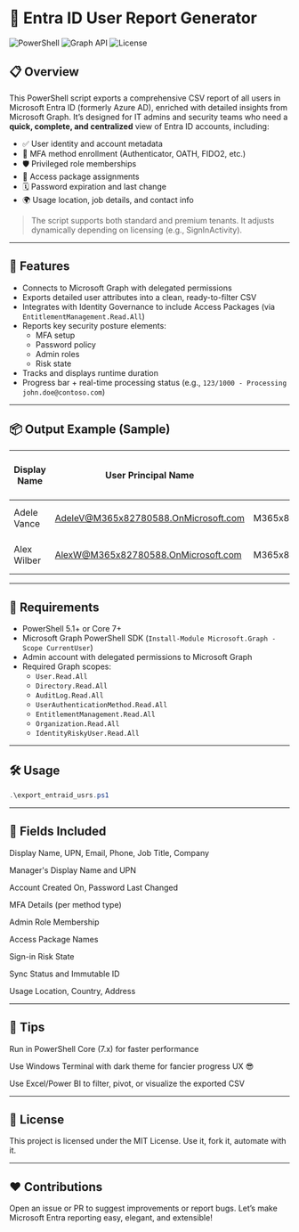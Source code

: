 # 🔎 Entra ID User Report Generator

![PowerShell](https://img.shields.io/badge/PowerShell-5.1+-blue?logo=powershell)
![Graph API](https://img.shields.io/badge/Microsoft%20Graph-API-green?logo=microsoft)
![License](https://img.shields.io/badge/license-MIT-lightgrey)

## 📋 Overview

This PowerShell script exports a comprehensive CSV report of all users in Microsoft Entra ID (formerly Azure AD), enriched with detailed insights from Microsoft Graph. It’s designed for IT admins and security teams who need a **quick, complete, and centralized** view of Entra ID accounts, including:

- ✅ User identity and account metadata
- 🔐 MFA method enrollment (Authenticator, OATH, FIDO2, etc.)
- 🛡️ Privileged role memberships
- 🎫 Access package assignments
- 🗓️ Password expiration and last change
- 🌍 Usage location, job details, and contact info

> The script supports both standard and premium tenants. It adjusts dynamically depending on licensing (e.g., SignInActivity).

---

## 🚀 Features

- Connects to Microsoft Graph with delegated permissions
- Exports detailed user attributes into a clean, ready-to-filter CSV
- Integrates with Identity Governance to include Access Packages (via `EntitlementManagement.Read.All`)
- Reports key security posture elements:
  - MFA setup
  - Password policy
  - Admin roles
  - Risk state
- Tracks and displays runtime duration
- Progress bar + real-time processing status (e.g., `123/1000 - Processing john.doe@contoso.com`)

---

## 📦 Output Example (Sample)

| Display Name | User Principal Name                        | Domain Name                  | Email Address                          | Job Title       | Department | Company     | Office | Employee ID | Mobile     | Phone     | Street       | City     | Postal Code | State | Country | User Type | On-Premises Sync | Immutable ID (On-Prem) | Account Status | Account Created on | Last Successful Sign-in | Licensed | Default MFA Method | MFA Status | Email Auth | FIDO2 | Auth App | Auth Lite | Phone MFA | OATH | TAP | WHFB | Password Never Expires | Last Password Change Date | Usage Location | Assigned Licenses                                              | Is Admin (Privileged Role) | Sign-in Risk State | Access Packages         |
|--------------|--------------------------------------------|------------------------------|----------------------------------------|-----------------|------------|-------------|--------|--------------|------------|-----------|--------------|----------|--------------|-------|---------|------------|------------------|--------------------------|----------------|---------------------|--------------------------|----------|---------------------|------------|-------------|--------|-----------|------------|-----------|------|-----|------|--------------------------|-----------------------------|----------------|------------------------------------------------------------------|-----------------------------|---------------------|--------------------------|
| Adele Vance  | [AdeleV@M365x82780588.OnMicrosoft.com](mailto:AdeleV@M365x82780588.OnMicrosoft.com) | M365x82780588.OnMicrosoft.com | AdeleV@M365x82780588.OnMicrosoft.com | Cloud Engineer  | Engineering | Contoso Ltd | Paris  | 12345        | +33612345678 | +33512345678 | 5 Rue Azure | Bordeaux | 33000        | FR    | France  | Member     | Disabled         | None                     | Enabled        | 2025-02-21 12:05    | 2025-05-15 20:34         | Yes      | push                | Enabled    | -           | -      | ✅        | -          | -         | -    | -   | -    | No                       | 2025-05-15 20:32             | NL             | 7e74bd05..., 3271cf8e...                                      | No                          | -                   | AP_CONTOSO_DEVS          |
| Alex Wilber  | [AlexW@M365x82780588.OnMicrosoft.com](mailto:AlexW@M365x82780588.OnMicrosoft.com)  | M365x82780588.OnMicrosoft.com | AlexW@M365x82780588.OnMicrosoft.com  | Marketing Lead  | Marketing   | Contoso Ltd | Lyon   | 54321        | +33687654321 | +33587654321 | 7 Rue Rouge | Lyon     | 69000        | FR    | France  | Member     | Enabled          | abcdefg123456789         | Enabled        | 2024-11-03 08:23    | 2025-05-10 17:45         | No       | -                   | Disabled   | -           | -      | -         | -          | -         | -    | -   | -    | Yes                      | 2025-05-10 17:45             | NL             | None                                                             | Security Reader             | -                   | None                     |

---
## 🔧 Requirements

- PowerShell 5.1+ or Core 7+
- Microsoft Graph PowerShell SDK (`Install-Module Microsoft.Graph -Scope CurrentUser`)
- Admin account with delegated permissions to Microsoft Graph
- Required Graph scopes:
  - `User.Read.All`
  - `Directory.Read.All`
  - `AuditLog.Read.All`
  - `UserAuthenticationMethod.Read.All`
  - `EntitlementManagement.Read.All`
  - `Organization.Read.All`
  - `IdentityRiskyUser.Read.All`

---

## 🛠️ Usage

```powershell
.\export_entraid_usrs.ps1
```
---

## 📂 Fields Included
Display Name, UPN, Email, Phone, Job Title, Company

Manager's Display Name and UPN

Account Created On, Password Last Changed

MFA Details (per method type)

Admin Role Membership

Access Package Names

Sign-in Risk State

Sync Status and Immutable ID

Usage Location, Country, Address

---

## 🧠 Tips
Run in PowerShell Core (7.x) for faster performance

Use Windows Terminal with dark theme for fancier progress UX 😎

Use Excel/Power BI to filter, pivot, or visualize the exported CSV

---

## 📄 License
This project is licensed under the MIT License. Use it, fork it, automate with it.

---

## ❤️ Contributions
Open an issue or PR to suggest improvements or report bugs. Let’s make Microsoft Entra reporting easy, elegant, and extensible!
